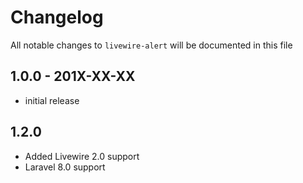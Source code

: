 # Changelog

All notable changes to `livewire-alert` will be documented in this file

## 1.0.0 - 201X-XX-XX

-   initial release

## 1.2.0

-   Added Livewire 2.0 support
-   Laravel 8.0 support
